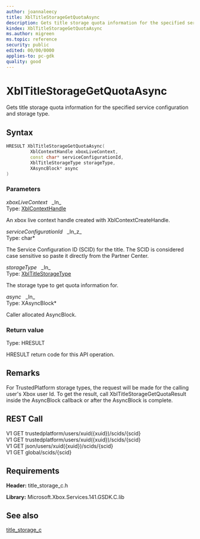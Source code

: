 ```yaml
---
author: joannaleecy
title: XblTitleStorageGetQuotaAsync
description: Gets title storage quota information for the specified service configuration and storage type.
kindex: XblTitleStorageGetQuotaAsync
ms.author: migreen
ms.topic: reference
security: public
edited: 00/00/0000
applies-to: pc-gdk
quality: good
---
```


# XblTitleStorageGetQuotaAsync  

Gets title storage quota information for the specified service configuration and storage type.  

## Syntax  
  
```cpp
HRESULT XblTitleStorageGetQuotaAsync(  
         XblContextHandle xboxLiveContext,  
         const char* serviceConfigurationId,  
         XblTitleStorageType storageType,  
         XAsyncBlock* async  
)  
```  
  
### Parameters  
  
*xboxLiveContext* &nbsp;&nbsp;\_In\_  
Type: [XblContextHandle](../../types_c/handles/xblcontexthandle.md)  
  
An xbox live context handle created with XblContextCreateHandle.  
  
*serviceConfigurationId* &nbsp;&nbsp;\_In\_z\_  
Type: char*  
  
The Service Configuration ID (SCID) for the title. The SCID is considered case sensitive so paste it directly from the Partner Center.  
  
*storageType* &nbsp;&nbsp;\_In\_  
Type: [XblTitleStorageType](../enums/xbltitlestoragetype.md)  
  
The storage type to get quota information for.  
  
*async* &nbsp;&nbsp;\_In\_  
Type: XAsyncBlock*  
  
Caller allocated AsyncBlock.  
  
  
### Return value  
Type: HRESULT
  
HRESULT return code for this API operation.
  
## Remarks  
  
For TrustedPlatform storage types, the request will be made for the calling user's Xbox user Id. To get the result, call XblTitleStorageGetQuotaResult inside the AsyncBlock callback or after the AsyncBlock is complete.
  
## REST Call  
  
V1 GET trustedplatform/users/xuid({xuid})/scids/{scid}  
V1 GET trustedplatform/users/xuid({xuid})/scids/{scid}  
V1 GET json/users/xuid({xuid})/scids/{scid}  
V1 GET global/scids/{scid}
  
## Requirements  
  
**Header:** title_storage_c.h
  
**Library:** Microsoft.Xbox.Services.141.GSDK.C.lib
  
## See also  
[title_storage_c](../title_storage_c_members.md)  
  
  